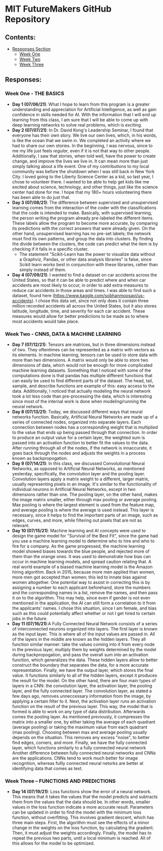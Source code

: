 # MIT FutureMakers GitHub Repository
## Contents:
   - [Responses Section](#responses)
      - [Week One](#week-one---the-basics)
      - [Week Two](#week-two---cnns-data--machine-learning)
      - [Week Three](#week-three--functions-and-predictions)
## Responses:
### Week One - THE BASICS
   - **Day 1 (07/06/21)**: What I hope to learn from this program is a greater understanding and appreciation for Artificial Intelligence, as well as gain confidence in skills needed for AI. With the information that I will end up learning from this class, I am sure that I will be able to come up with deep learning networks to solve real problems, which is exciting.
   - **Day 2 (07/07/21)**: In Dr. David Kong's Leadership Seminar, I found that everyone has their own story. We live our own lives, which, in his words, is like the ocean that we swim in. We completed an activity where we had to share our own stories. In the beginning, I was nervous, since to me my life just feels *regular*, even if it is not that way to other people. Additionally, I saw that stories, when told well, have the power to create change, and improve the lives we live in. It can mean more than just simply talking about a life event. One of my contributions to my local community was before the shutdown when I was still back in New York City. I loved going to the Liberty Science Center as a kid, so last year, I chose to volunteer there. I wanted to be able to help get kids like me excited about science, technology, and other things, just like the science center had done for me. I hope that my 180+ hours volunteering there has been able to do just that.
   - **Day 3 (07/08/21)**: The difference between supervised and unsupervised learning comes from the interaction of the coder with the classifications that the code is intended to make. Basically, with supervised learning, the person writing the program already pre-labeled the different items. These labels allow the program to become more accurate, by comparing its predictions with the correct answers that were already given. On the other hand, unsupervised learning has no pre-set labels; the network must find its own patterns, and group the data into clusters. By finding the divide between the clusters, the code can predict what the item is by checking if it falls in a specific cluster. 
     - The statement "Scikit-Learn has the power to visualize data without a Graphviz, Pandas, or other data analysis libraries" is false, since Scikit learn works best in conjunction with these libraries, rather than simply instead of them.  
  - **Day 4 (07/09/21)**: I wanted to find a dataset on car accidents across the United States, so that it can be able to predict where and when car accidents are most likely to occur, in order to add extra measures to reduce car accidents in those areas and times. I was able to find such a dataset, found here (https://www.kaggle.com/sobhanmoosavi/us-accidents). I chose this data set, since not only does it contain three million recorded accidents all across the United States, but it also stores latitude, longitude, time, and severity for each car accident. These measures would allow for better predictions to be made as to where most accidents would take place.

### Week Two - CNNS, DATA & MACHINE LEARNING
   - **Day 7 (07/12/21)**: Tensors are matrices, but in three dimensions instead of two. They oftentimes can be represented as a matrix with vectors as its elements. In machine learning, tensors can be used to store data with more than two dimensions. A matrix would only be able to store two dimensions of data, which would not be enough for more complicated machine learning datasets. Something that I noticed with some of the computations done is that pandas has multiple different functions that can easily be used to find different parts of the dataset. The head, tail, sample, and describe functions are example of this: easy access to the data. Additionally, I noticed that actually modeling the neural network took a lot less code than pre-processing the data, which is interesting since most of the internal work is done when modeling/running the neural network.
   - **Day 8 (07/13/21)**: Today, we discussed different ways that neural networks function. Basically, Artificial Neural Networks are made up of a series of connected nodes, organized into separate layers. Each connection between nodes has a corresponding weight that is multiplied to the value that ends up being passed through that connection. In order to produce an output value for a certain layer, the weighted sum is passed into an activation function to better fit the values to the data. After running through all of the nodes, if the network is innaccurate, it goes back through the nodes and adjusts the weights in a process known as backpropogation.
   - **Day 9 (07/14/21)**: In this class, we discussed Convolutional Neural Networks, as opposed to Artificial Neural Networks, as mentioned yesterday, specifically, the convolution layer and the pooling layer. Convolution layers apply a matrix weight to a different, larger matrix, usually representing pixels in an image. It's similar to the functionality of individual neurons in Artificial Neural Networks, except in two dimensions rather than one. The pooling layer, on the other hand, makes the image matrix smaller, either through max pooling or average pooling. Max pooling is where the largest element is used from the feature map, and average pooling is where the average is used instead. This layer is necessary, since it helps to find the important parts of an image, such as edges, curves, and more, while filtering out pixels that are not as relevant. 
   - **Day 10 (07/15/21)**: Machine learning and AI concepts were used to design the game model for "Survival of the Best Fit", since the game had you use a machine learning model to determine who to hire and who to fire for a company. As the game progressed, the machine learning model showed biases towards the blue people, and rejected more of them than the orange ones. It was used to demonstrate how bias can occur in machine learning models, and spread caution relating that. A real world example of a biased machine learning model is the Amazon hiring algorithm. Back in 2015, because more men applied than women, more men got accepted than women; this led to innate bias against women altogether. One potential way to assist in correcting this is by assigning a number to each applicant beforehand, store the numbers and the corresponding names in a list, remove the names, and then pass it on to the algorithm. This may help, since even if gender is not even mentioned in the application, the AI can still form a correlation to it from the appilcants' names. I chose this situation, since I am female, and bias such as this could potentially affect whether or not I get hired to certain jobs in the future.
   - **Day 11 (07/16/21)**:A Fully Connected Neural Network consists of a series of interconnected neurons organized into layers. The first layer is known as the input layer. This is where all of the input values are passed in. All of the layers in the middle are known as the hidden layers. They all function similar manner: take the values coming into it from every node in the previous layer, multiply them by weights determined by the model during backpropogation, and pass the overall sum into an activation function, which generalizes the data. These hidden layers allow to better construct the boundary that separates the data, for a more accurate representation. Finally, we have the output layer, which stores the final value. It functions similarly to all of the hidden layers, except it produces the result for the model. On the other hand, there are four main types of layers in a CNN: the convolution layer, the activation layer, the pooling layer, and the fully connected layer. The convolution layer, as stated a few days ago, removes unneccessary information from the image, by applying a certain filter to it. Next, the activation layer runs an activation function on the result of the previous layer. This way, the model that is formed is able to work on any type of data distribution. Afterwards comes the pooling layer. As mentioned previously, it compresses the matrix into a smaller one, by either taking the average of each quadrant (average pooling) or taking the maximum value from each quadrant (max pooling). Choosing between max and average pooling usually depends on the situation. This removes any excess "noise", to better find edges, corners, and more. Finally, we have the fully connected layer, which functions similarly to a fully connected neural network Another difference between fully connected neural networks and CNNs are the applications. CNNs tend to work much better for image recognition, whereas fullly connected neural netorks are better at identifying data that comes as text.

### Week Three – FUNCTIONS AND PREDICTIONS
   - **Day 14 (07/19/21)**: Loss functions show the error of a neural network. This means that it takes the values that the model predicts and subtracts them from the values that the data should be. In other words, smaller values in the loss function indicate a more accurate result. Parameters can be updated in order to find the model with the minimum loss function, without overfitting. This involves gradient descent, which has three main steps. First, the algorithm must see the effects of a minor change in the weights on the loss function, by calculating the gradient. Then, it must adjust the weights accordingly. Finally, the model has to repeat the previous two parts, until a local minimum is reached. All of this allows for the model to be optimized.
